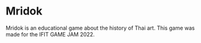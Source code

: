 # Mridok
 Mridok is an educational game about the history of Thai art. This game was made for the IFIT GAME JAM 2022. 
